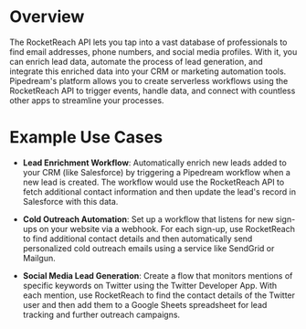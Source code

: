 # Overview

The RocketReach API lets you tap into a vast database of professionals to find email addresses, phone numbers, and social media profiles. With it, you can enrich lead data, automate the process of lead generation, and integrate this enriched data into your CRM or marketing automation tools. Pipedream's platform allows you to create serverless workflows using the RocketReach API to trigger events, handle data, and connect with countless other apps to streamline your processes.

# Example Use Cases

- **Lead Enrichment Workflow**: Automatically enrich new leads added to your CRM (like Salesforce) by triggering a Pipedream workflow when a new lead is created. The workflow would use the RocketReach API to fetch additional contact information and then update the lead's record in Salesforce with this data.

- **Cold Outreach Automation**: Set up a workflow that listens for new sign-ups on your website via a webhook. For each sign-up, use RocketReach to find additional contact details and then automatically send personalized cold outreach emails using a service like SendGrid or Mailgun.

- **Social Media Lead Generation**: Create a flow that monitors mentions of specific keywords on Twitter using the Twitter Developer App. With each mention, use RocketReach to find the contact details of the Twitter user and then add them to a Google Sheets spreadsheet for lead tracking and further outreach campaigns.
